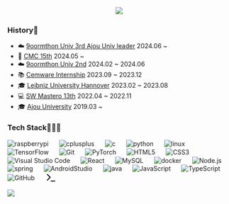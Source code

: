 <!--
**kwaksj329/kwaksj329** is a ✨ _special_ ✨ repository because its `README.md` (this file) appears on your GitHub profile.

Here are some ideas to get you started:

- 🔭 I’m currently working on ...
- 🌱 I’m currently learning ...
- 👯 I’m looking to collaborate on ...
- 🤔 I’m looking for help with ...
- 💬 Ask me about ...
- 📫 How to reach me: ...
- 😄 Pronouns: ...
- ⚡ Fun fact: ...

<img src="https://capsule-render.vercel.app/api?type=venom&height=100&color=gradient&reversal=false&textBg=false&desc=Sujong%20Kwak&fontSize=20"/>
-->

<p align="center">
  <img src="https://capsule-render.vercel.app/api?type=venom&height=100&color=gradient&reversal=false&textBg=false&desc=Sujong%20Kwak&fontSize=20">
</p>

### History📝
- ☁️  [9oormthon Univ 3rd Ajou Univ leader](https://9oormthon.university/)</b> 2024.06 ~ <br />
- 👾 [CMC 15th](https://cmc.makeus.in/)</b> 2024.05 ~ <br />
- ☁️  [9oormthon Univ 2nd](https://9oormthon.university/)</b> 2024.02 ~ 2024.06 <br />
- 📚 [Cemware Internship](https://www.cemware.com/)</b> 2023.09 ~ 2023.12<br />
- 🎓 [Leibniz University Hannover](https://www.uni-hannover.de/en/)</b> 2023.02 ~ 2023.08<br />
- 💻 [SW Mastero 13th](https://github.com/kwaksj329/BetweenUs_FE)</b> 2022.04 ~ 2022.11<br />
- 🎓 [Ajou University](https://www.ajou.ac.kr/)</b> 2019.03 ~ <br />

### Tech Stack👩🏻‍🌾

<p align="left">

<img align="center" alt="raspberrypi" width="25px" src="https://cdn.jsdelivr.net/gh/devicons/devicon/icons/raspberrypi/raspberrypi-original.svg" style="padding-right:20px;" />
<img align="center" alt="cplusplus" width="25px" src="https://cdn.jsdelivr.net/gh/devicons/devicon/icons/cplusplus/cplusplus-original.svg" style="padding-right:20px;" />
<img align="center" alt="c" width="25px" src="https://cdn.jsdelivr.net/gh/devicons/devicon/icons/c/c-original.svg" style="padding-right:20px;" />
<img align="center" alt="python" width="25px" src="https://cdn.jsdelivr.net/gh/devicons/devicon/icons/python/python-original.svg" style="padding-right:20px;" />
<img align="center" alt="linux" width="25px" src="https://cdn.jsdelivr.net/gh/devicons/devicon/icons/linux/linux-original.svg" style="padding-right:20px;" />
<img align="center" alt="TensorFlow" width="25px" src="https://cdn.jsdelivr.net/gh/devicons/devicon/icons/tensorflow/tensorflow-original.svg" style="padding-right:20px;"  />
<img align="center" alt="Git" width="25px" src="https://cdn.jsdelivr.net/gh/devicons/devicon/icons/git/git-original.svg" style="padding-right:20px;" />
<img align="center" alt="PyTorch" width="25px" src="https://cdn.jsdelivr.net/gh/devicons/devicon/icons/pytorch/pytorch-original.svg" style="padding-right:20px;" />
<img align="center" alt="HTML5" width="25px" src="https://cdn.jsdelivr.net/gh/devicons/devicon/icons/html5/html5-original.svg" style="padding-right:20px;" />
<img align="center" alt="CSS3" width="25px" src="https://cdn.jsdelivr.net/gh/devicons/devicon/icons/css3/css3-original.svg" style="padding-right:20px;" />
<img align="center" alt="Visual Studio Code" width="25px" src="https://cdn.jsdelivr.net/gh/devicons/devicon/icons/vscode/vscode-original.svg" style="padding-right:20px;" />
<img align="center" alt="React" width="25px" src="https://cdn.jsdelivr.net/gh/devicons/devicon/icons/react/react-original.svg" style="padding-right:20px;" />
<img align="center" alt="MySQL" width="25px" src="https://cdn.jsdelivr.net/gh/devicons/devicon/icons/mysql/mysql-original.svg" style="padding-right:20px;" />
<img align="center" alt="docker" width="25px" src="https://cdn.jsdelivr.net/gh/devicons/devicon/icons/docker/docker-original.svg" style="padding-right:20px;" />
<img align="center" alt="Node.js" width="25px" src="https://cdn.jsdelivr.net/gh/devicons/devicon/icons/nodejs/nodejs-original.svg" style="padding-right:20px;" />
<img align="center" alt="spring" width="25px" src="https://cdn.jsdelivr.net/gh/devicons/devicon/icons/spring/spring-original.svg" style="padding-right:20px;" />
<img align="center" alt="AndroidStudio" width="25px" src="https://cdn.jsdelivr.net/gh/devicons/devicon/icons/androidstudio/androidstudio-original.svg" style="padding-right:20px;" />
<img align="center" alt="java" width="25px" src="https://cdn.jsdelivr.net/gh/devicons/devicon/icons/java/java-original.svg" style="padding-right:20px;" />
<img align="center" alt="JavaScript" width="25px" src="https://cdn.jsdelivr.net/gh/devicons/devicon/icons/javascript/javascript-original.svg" style="padding-right:20px;" />
<img align="center" alt="TypeScript" width="25px" src="https://cdn.jsdelivr.net/gh/devicons/devicon/icons/typescript/typescript-original.svg" style="padding-right:20px;" />
<img align="center" alt="GitHub" width="25px" src="https://user-images.githubusercontent.com/3369400/139448065-39a229ba-4b06-434b-bc67-616e2ed80c8f.png" style="padding-right:20px;" />
<img align="center" alt="Terminal" width="25px" src="./img/terminal-light.svg" />

<a href="https://hits.seeyoufarm.com"><img src="https://hits.seeyoufarm.com/api/count/incr/badge.svg?url=https%3A%2F%2Fgithub.com%2Fkwaksj329%2Fhit-counter&count_bg=%23FF3C80DE&title_bg=%23555555&icon=github.svg&icon_color=%23E7E7E7&title=hits&edge_flat=true"/></a>

</p>

<!--

<p align="center">
<a href="https://solved.ac/kwaksj329"><img src="http://mazassumnida.wtf/api/v2/generate_badge?boj=kwaksj329" width="40%"></a>&nbsp;&nbsp;&nbsp;&nbsp;&nbsp;
<a href="https://github.com/anuraghazra/github-readme-stats"><img src="https://github-readme-stats.vercel.app/api/top-langs/?username=kwaksj329&layout=compact" width="42%"></a>
</p>

<br>

<p align="center">
  <a href="https://hits.seeyoufarm.com"><img src="https://hits.seeyoufarm.com/api/count/incr/badge.svg?url=https%3A%2F%2Fgithub.com%2Fkwaksj329%2Fhit-counter&count_bg=%23FF3C80DE&title_bg=%23555555&icon=github.svg&icon_color=%23E7E7E7&title=hits&edge_flat=true"/></a>
</p>

<p align="center">
  <img src="https://capsule-render.vercel.app/api?type=waving&color=timeGradient&height=200&section=footer">
</p>

-->
